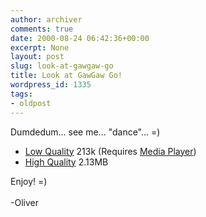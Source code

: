 ```yaml
---
author: archiver
comments: true
date: 2000-08-24 06:42:36+00:00
excerpt: None
layout: post
slug: look-at-gawgaw-go
title: Look at GawGaw Go!
wordpress_id: 1335
tags:
- oldpost
---
```


Dumdedum... see me... "dance"... =)<ul><li><a href="http://www.oliverweb.com/stuff/gawgawgolow.zip">Low Quality</a> 213k <span>(Requires <a href="http://www.microsoft.com/windows/mediaplayer/en/default.asp" target="_blank">Media Player</a>)</span><li><a href="http://www.oliverweb.com/stuff/gawgawgohigh.zip">High Quality</a> 2.13MB</ul>Enjoy! =)<br /><br />-Oliver